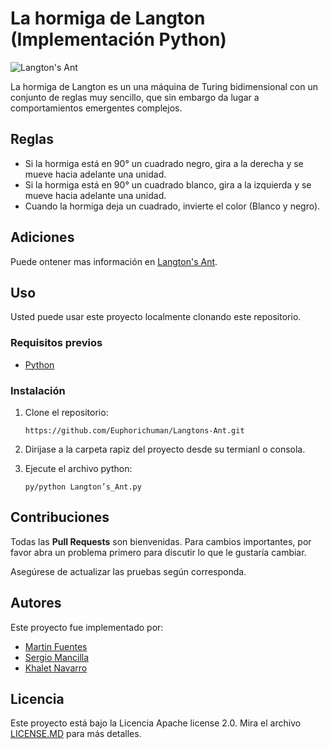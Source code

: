 # La hormiga de Langton (Implementación Python)

![Langton's Ant](https://miro.medium.com/max/386/0*JAsO4xJyu1jYv6hn.)

La hormiga de Langton es un una máquina de Turing bidimensional con un conjunto de reglas muy sencillo, que sin embargo da lugar a comportamientos emergentes complejos.

## Reglas
- Si la hormiga está en 90° un cuadrado negro, gira a la derecha y se mueve hacia adelante una unidad.   
- Si la hormiga está en 90° un cuadrado blanco, gira a la izquierda y se mueve hacia adelante una unidad.
- Cuando la hormiga deja un cuadrado, invierte el color (Blanco y negro).

## Adiciones
Puede ontener mas información en [Langton's Ant](https://mathworld.wolfram.com/LangtonsAnt.html).

## Uso
Usted puede usar este proyecto localmente clonando este repositorio.

### Requisitos previos

- [Python](https://www.python.org/)

### Instalación

1. Clone el repositorio:
   ```
   https://github.com/Euphorichuman/Langtons-Ant.git
   ```

2. Dirijase a la carpeta rapiz del proyecto desde su termianl o consola.

3. Ejecute el archivo python:
   ```
   py/python Langton’s_Ant.py
   ```

## Contribuciones
Todas las **Pull Requests** son bienvenidas. Para cambios importantes, por favor abra un problema primero para discutir lo que le gustaría cambiar.

Asegúrese de actualizar las pruebas según corresponda.

## Autores
Este proyecto fue implementado por: 
- [Martin Fuentes](https://github.com/Euphorichuman)
- [Sergio Mancilla](https://github.com/sdmancilla)
- [Khalet Navarro](https://github.com/Khaletn)

## Licencia 

Este proyecto está bajo la Licencia Apache license 2.0. Mira el archivo [LICENSE.MD](https://github.com/Euphorichuman/Langtons-Ant/blob/master/README.MD) para más detalles.
